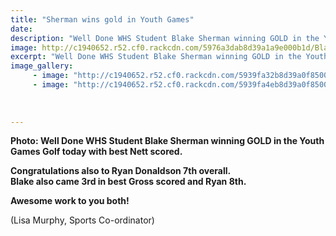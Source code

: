 ```yaml
---
title: "Sherman wins gold in Youth Games"
date: 
description: "Well Done WHS Student Blake Sherman winning GOLD in the Youth Games Golf today with best Nett scored..."
image: http://c1940652.r52.cf0.rackcdn.com/5976a3dab8d39a1a9e000b1d/Blake-Sherman-gold.jpg
excerpt: "Well Done WHS Student Blake Sherman winning GOLD in the Youth Games Golf today with best Nett scored."
image_gallery:
     - image: "http://c1940652.r52.cf0.rackcdn.com/5939fa32b8d39a0f85000494/Blake-Sherman-gold--another-manjpg.jpg"
     - image: "http://c1940652.r52.cf0.rackcdn.com/5939fa4eb8d39a0f85000496/Ryan-Donaldson-7th-overall.jpg"
    
    
    
---
```


<p><strong>Photo: Well Done WHS Student Blake Sherman winning GOLD in the Youth Games Golf today with best Nett scored.&nbsp;</strong><br /><strong></strong></p>
<p><strong>Congratulations also to Ryan Donaldson 7th overall.&nbsp;</strong><br /><strong>Blake also came 3rd in best Gross scored and Ryan 8th.&nbsp;</strong></p>
<p><strong>Awesome work to you both!</strong></p>
<p><span>(Lisa Murphy, Sports Co-ordinator)</span></p>


